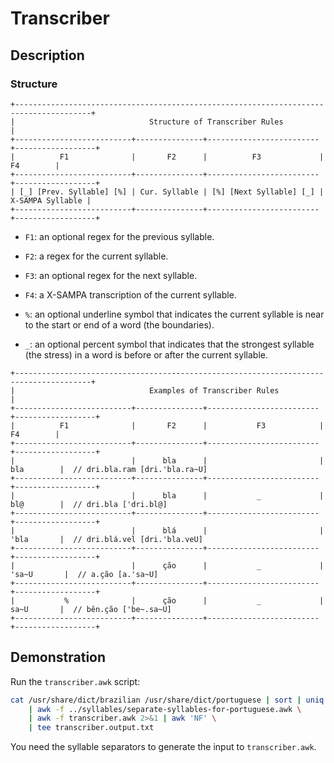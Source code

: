 
Transcriber
==================================

Description
----------------------------------

### Structure

```
+---------------------------------------------------------------------------------------+
|                              Structure of Transcriber Rules                           |
+--------------------------+---------------+-------------------------+------------------+
|          F1              |       F2      |          F3             |        F4        |
+--------------------------+---------------+-------------------------+------------------+
| [_] [Prev. Syllable] [%] | Cur. Syllable | [%] [Next Syllable] [_] | X-SAMPA Syllable |
+--------------------------+---------------+-------------------------+------------------+
```

* `F1`: an optional regex for the previous syllable.
* `F2`: a regex for the current syllable.
* `F3`: an optional regex for the next syllable.
* `F4`: a X-SAMPA transcription of the current syllable.

* `%`: an optional underline symbol that indicates the current syllable is near to the start or end of a word (the boundaries).
* `_`: an optional percent symbol that indicates that the strongest syllable (the stress) in a word is before or after the current syllable.

```
+---------------------------------------------------------------------------------------+
|                              Examples of Transcriber Rules                            |
+--------------------------+---------------+-------------------------+------------------+
|          F1              |       F2      |           F3            |        F4        |
+--------------------------+---------------+-------------------------+------------------+
|                          |      bla      |                         |       bla        |  // dri.bla.ram [dri.'bla.ra~U]
+--------------------------+---------------+-------------------------+------------------+
|                          |      bla      |           _             |       bl@        |  // dri.bla ['dri.bl@]
+--------------------------+---------------+-------------------------+------------------+
|                          |      blá      |                         |       'bla       |  // dri.blá.vel [dri.'bla.veU]
+--------------------------+---------------+-------------------------+------------------+
|                          |      ção      |           _             |      'sa~U       |  // a.ção [a.'sa~U]
+--------------------------+---------------+-------------------------+------------------+
|           %              |      ção      |           _             |       sa~U       |  // bên.ção ['be~.sa~U]
+--------------------------+---------------+-------------------------+------------------+
```

Demonstration
----------------------------------

Run the `transcriber.awk` script:

```bash
cat /usr/share/dict/brazilian /usr/share/dict/portuguese | sort | uniq \
    | awk -f ../syllables/separate-syllables-for-portuguese.awk \
    | awk -f transcriber.awk 2>&1 | awk 'NF' \
    | tee transcriber.output.txt
```

You need the syllable separators to generate the input to `transcriber.awk`.

